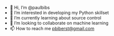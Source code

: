 - 👋 Hi, I’m @paulbibs
- 👀 I’m interested in developing my Python skillset
- 🌱 I’m currently learning about source control
- 💞️ I’m looking to collaborate on machine learning
- 📫 How to reach me pbiberst@gmail.com

<!---
paulbibs/paulbibs is a ✨ special ✨ repository because its `README.md` (this file) appears on your GitHub profile.
You can click the Preview link to take a look at your changes.
--->
